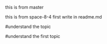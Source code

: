 this is from master

this is from space-8-4 first write in readme.md

#understand the topic

#understand the first topic
